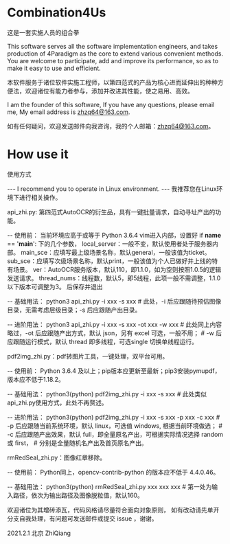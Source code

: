 # Combination4Us

这是一套实施人员的组合拳

This software serves all the software implementation engineers, and takes production of 4Paradigm as the core to extend various convenient methods. You are welcome to participate, add and improve its performance, so as to make it easy to use and efficient.

本软件服务于诸位软件实施工程师，以第四范式的产品为核心进而延伸出的种种方便法，欢迎诸位有能力者参与，添加并改进其性能，使之易用、高效。

I am the founder of this software, If you have any questions, please email me, My email address is zhzq64@163.com.

如有任何疑问，欢迎发送邮件向我咨询，我的个人邮箱：zhzq64@163.com。


# How use it

使用方式

--- I recommend you to operate in Linux environment.
--- 我推荐您在Linux环境下进行相关操作。

api_zhi.py: 第四范式AutoOCR的衍生品，具有一键批量请求，自动寻址产出的功能。

 -- 使用前：
    当前环境应高于或等于 Python 3.6.4
    vim进入内部，设置好 if __name__ == '__main__': 下的几个参数，
    local_server：一般不变，默认使用者处于服务器内部。
    main_sce：应填写最上级场景名称，默认general，一般该值为ticket。
    sub_sce：应填写次级场景名称，默认print，一般该值为个人已做好并上线的特有场景。
    ver：AutoOCR服务版本，默认110，即1.1.0，如为空则按照1.0.5的逻辑发送请求。
    thread_nums：线程数，默认5，即5线程，此项一般不需调整，1.1.0以下版本可调整为3。
    后保存并退出

 -- 基础用法：
    python3 api_zhi.py -i xxx -s xxx
    # 此处，-i 后应跟随待预估图像目录，无需考虑层级目录；-s 后应跟随产出目录。

 -- 进阶用法：
    python3 api_zhi.py -i xxx -s xxx -ot xxx -w xxx
    # 此处同上内容略过，-ot 后应跟随产出方式，默认 json，另有 excel 可选，一般不用；
    # -w 后应跟随运行模式，默认 thread 即多线程，可选single 切换单线程运行。


pdf2img_zhi.py：pdf转图片工具，一键处理，双平台可用。

 -- 使用前：
    Python 3.6.4 及以上；pip版本应更新至最新；pip3安装pymupdf，版本应不低于1.18.2。

 -- 基础用法：
    python3(python) pdf2img_zhi.py -i xxx -s xxx
    # 此处类似api_zhi.py使用方式，此处不再赘述。

 -- 进阶用法：
    python3(python) pdf2img_zhi.py -i xxx -s xxx -p xxx -c xxx
    # -p 后应跟随当前系统环境，默认 linux，可选值 windows, 根据当前环境做选；
    # -c 后应跟随产出效果，默认 full，即全量原名产出，可根据实际情况选择 random 或 first，
    # 分别是全量随机名产出及首页原名产出。


rmRedSeal_zhi.py：图像红章移除。

 -- 使用前：
    Python同上，opencv-contrib-python 的版本应不低于 4.4.0.46。

 -- 基础用法：
    python3(python) rmRedSeal_zhi.py xxx xxx xxx
    # 第一处为输入路径，依次为输出路径及图像脱粒值，默认160。


欢迎诸位为其增砖添瓦，代码风格请尽量符合面向对象原则，
如有改动请先单开分支自我处理，有问题可发送邮件或提交 issue ，谢谢。


2021.2.1 北京
ZhiQiang
